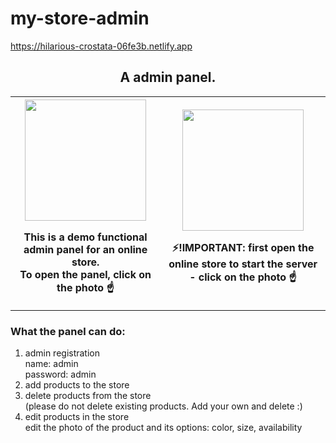 # my-store-admin
https://hilarious-crostata-06fe3b.netlify.app
<h2 align="center">A admin panel.</h2>

<table align="center">
     <tr>
        <th>
            <a href="https://hilarious-crostata-06fe3b.netlify.app/">
                <img src="https://firebasestorage.googleapis.com/v0/b/shop-54f76.appspot.com/o/my-store-admin.png?alt=media&token=b9e3b4ee-a8ee-4ef3-9eaa-718e6af0e0ec" width="" height="194"/>
            </a>
            <p>This is a demo functional admin panel for an online store.<br/> To open the panel, click on the photo ☝️</p> 
        </th>
        <th>
            <a href="https://boa-store.herokuapp.com/">
                <img src="https://firebasestorage.googleapis.com/v0/b/shop-54f76.appspot.com/o/my-store.png?alt=media&token=437b035a-1ba3-4985-89a1-41246d8cd994" width="" height="194"/>
            </a>
            <p>⚡<span>!IMPORTANT:</span> first open the online store to start the server - click on the photo ☝️</p>
        </th>
    </tr>
</table>

<h3>What the panel can do: </h3>
<ol>
  <li>admin registration </br> name: admin </br> password: admin </li>
  <li>add products to the store </li>
  <li>delete products from the store <br/> (please do not delete existing products. Add your own and delete :) </li>
  <li>edit products in the store <br/> edit the photo of the product and its options: color, size, availability </li>
</ol>


